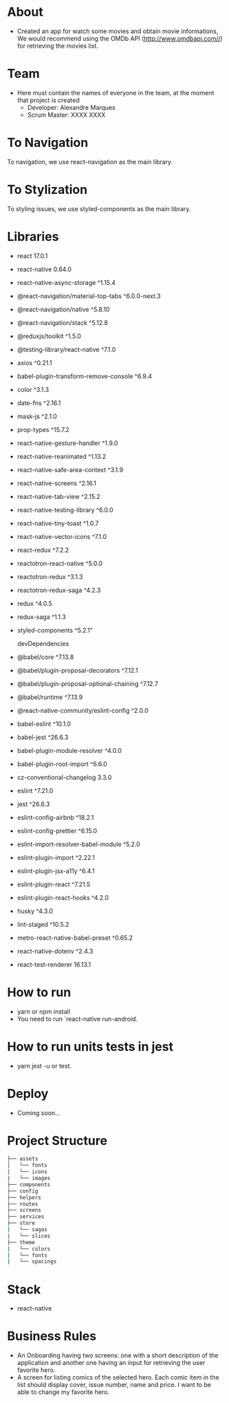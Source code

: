 # About

- Created an app for watch some movies and obtain movie informations, We would recommend using the OMDb API
  (http://www.omdbapi.com//) for retrieving the movies list.

# Team

- Here must contain the names of everyone in the team, at the moment that project is created
  - Developer: Alexandre Marques
  - Scrum Master: XXXX XXXX

# To Navigation
  To navigation, we use react-navigation as the main library.

# To Stylization
  To styling issues, we use styled-components as the main library.

# Libraries

- react 17.0.1
- react-native 0.64.0
- react-native-async-storage ^1.15.4
- @react-navigation/material-top-tabs ^6.0.0-next.3
- @react-navigation/native ^5.8.10
- @react-navigation/stack ^5.12.8
- @reduxjs/toolkit ^1.5.0
- @testing-library/react-native ^7.1.0
- axios ^0.21.1
- babel-plugin-transform-remove-console ^6.9.4
- color ^3.1.3
- date-fns ^2.16.1
- mask-js ^2.1.0
- prop-types ^15.7.2
- react-native-gesture-handler ^1.9.0
- react-native-reanimated ^1.13.2
- react-native-safe-area-context ^3.1.9
- react-native-screens ^2.16.1
- react-native-tab-view ^2.15.2
- react-native-testing-library ^6.0.0
- react-native-tiny-toast ^1.0.7
- react-native-vector-icons ^7.1.0
- react-redux ^7.2.2
- reactotron-react-native ^5.0.0
- reactotron-redux ^3.1.3
- reactotron-redux-saga ^4.2.3
- redux ^4.0.5
- redux-saga ^1.1.3
- styled-components ^5.2.1"
  
  devDependencies
- @babel/core ^7.13.8
- @babel/plugin-proposal-decorators ^7.12.1
- @babel/plugin-proposal-optional-chaining ^7.12.7
- @babel/runtime ^7.13.9
- @react-native-community/eslint-config ^2.0.0
- babel-eslint ^10.1.0
- babel-jest ^26.6.3
- babel-plugin-module-resolver ^4.0.0
- babel-plugin-root-import ^6.6.0
- cz-conventional-changelog 3.3.0
- eslint ^7.21.0
- jest ^26.6.3
- eslint-config-airbnb ^18.2.1
- eslint-config-prettier ^6.15.0
- eslint-import-resolver-babel-module ^5.2.0
- eslint-plugin-import ^2.22.1
- eslint-plugin-jsx-a11y ^6.4.1
- eslint-plugin-react ^7.21.5
- eslint-plugin-react-hooks ^4.2.0
- husky ^4.3.0
- lint-staged ^10.5.2
- metro-react-native-babel-preset ^0.65.2
- react-native-dotenv ^2.4.3
- react-test-renderer 16.13.1

# How to run

- yarn or npm install
- You need to run `react-native run-android.

# How to run units tests in jest

- yarn jest -u or test.

# Deploy

- Coming soon...

# Project Structure

```bash
├── assets
│   └── fonts
|   └── icons
|   └── images
├── components
├── config
├── helpers
├── routes
├── screens
├── services
├── store
|   └── sagas
|   └── slices
├── theme
|   └── colors
|   └── fonts
|   └── spacings
```

# Stack

- react-native

# Business Rules

- An Onboarding having two screens: one with a short description of the application and another one having
an input for retrieving the user favorite hero.
- A screen for listing comics of the selected hero. Each comic item in the list should display cover, issue
number, name and price. I want to be able to change my favorite hero.
